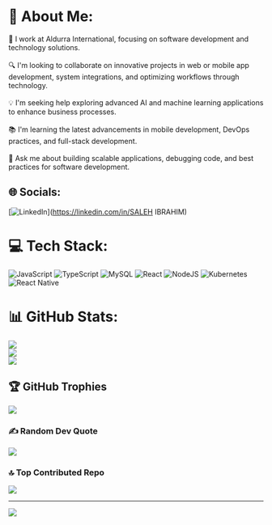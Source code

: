 # 💫 About Me:
🏢 I work at Aldurra International, focusing on software development and technology solutions.<br><br>🔍 I'm looking to collaborate on innovative projects in web or mobile app development, system integrations, and optimizing workflows through technology.<br><br>💡 I'm seeking help exploring advanced AI and machine learning applications to enhance business processes.<br><br>📚 I'm learning the latest advancements in mobile development, DevOps practices, and full-stack development.<br><br>💬 Ask me about building scalable applications, debugging code, and best practices for software development.<br>


## 🌐 Socials:
[![LinkedIn](https://img.shields.io/badge/LinkedIn-%230077B5.svg?logo=linkedin&logoColor=white)](https://linkedin.com/in/SALEH IBRAHIM) 

# 💻 Tech Stack:
![JavaScript](https://img.shields.io/badge/javascript-%23323330.svg?style=for-the-badge&logo=javascript&logoColor=%23F7DF1E) ![TypeScript](https://img.shields.io/badge/typescript-%23007ACC.svg?style=for-the-badge&logo=typescript&logoColor=white) ![MySQL](https://img.shields.io/badge/mysql-4479A1.svg?style=for-the-badge&logo=mysql&logoColor=white) ![React](https://img.shields.io/badge/react-%2320232a.svg?style=for-the-badge&logo=react&logoColor=%2361DAFB) ![NodeJS](https://img.shields.io/badge/node.js-6DA55F?style=for-the-badge&logo=node.js&logoColor=white) ![Kubernetes](https://img.shields.io/badge/kubernetes-%23326ce5.svg?style=for-the-badge&logo=kubernetes&logoColor=white) ![React Native](https://img.shields.io/badge/react_native-%2320232a.svg?style=for-the-badge&logo=react&logoColor=%2361DAFB)
# 📊 GitHub Stats:
![](https://github-readme-stats.vercel.app/api?username=Slh-Ibrahim&theme=dark&hide_border=false&include_all_commits=true&count_private=true)<br/>
![](https://github-readme-streak-stats.herokuapp.com/?user=Slh-Ibrahim&theme=dark&hide_border=false)<br/>
![](https://github-readme-stats.vercel.app/api/top-langs/?username=Slh-Ibrahim&theme=dark&hide_border=false&include_all_commits=true&count_private=true&layout=compact)

## 🏆 GitHub Trophies
![](https://github-profile-trophy.vercel.app/?username=Slh-Ibrahim&theme=radical&no-frame=true&no-bg=true&margin-w=4)

### ✍️ Random Dev Quote
![](https://quotes-github-readme.vercel.app/api?type=horizontal&theme=radical)

### 🔝 Top Contributed Repo
![](https://github-contributor-stats.vercel.app/api?username=Slh-Ibrahim&limit=5&theme=algolia&combine_all_yearly_contributions=true)

---
[![](https://visitcount.itsvg.in/api?id=Slh-Ibrahim&icon=10&color=9)](https://visitcount.itsvg.in)

<!-- Proudly created with GPRM ( https://gprm.itsvg.in ) -->
